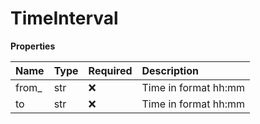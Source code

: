 # TimeInterval

**Properties**

| Name   | Type | Required | Description          |
| :----- | :--- | :------- | :------------------- |
| from\_ | str  | ❌       | Time in format hh:mm |
| to     | str  | ❌       | Time in format hh:mm |

<!-- This file was generated by liblab | https://liblab.com/ -->
